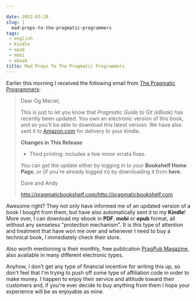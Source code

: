 ```yaml
---

date: 2012-03-28
slug: |
  mad-props-to-the-pragmatic-programmers
tags:
 - english
 - kindle
 - epub
 - mobi
 - ebook
title: Mad Props To The Pragmatic Programmers
---
```


Earlier this morning I received the following email from [The Pragmatic Programmers](http://pragprog.com/):

> Dear Og Maciel,
>
> This is just to let you know that *Pragmatic Guide to Git (eBook)* has
> recently been updated. You own an electronic version of this book, and
> so you'll be able to download this latest version. We have also sent
> it to [Amazon.com](http://Amazon.com/) for delivery to your kindle.
>
> **Changes in This Release**
>
> -   Third printing: includes a few minor errata fixes.
>
> You can get the update either by logging in to your **Bookshelf Home
> Page**, or (if you're already logged in) by downloading it from
> **here**.
>
> Dave and Andy
>
> <http://pragmaticbookshelf.com/><http://pragmaticbookshelf.com>

Awesome right? They not only have informed me of an updated version of a
book I bought from them, but have also automatically sent it to my
**Kindle**! More over, I can download my ebook in **PDF**, **mobi** or
**epub** format, all without any senseless "protection mechanism". It is
this type of attention and treatment that have won me over and whenever
I need to buy a technical book, I immediately check their store.

Also worth mentioning is their monthly, free publication [PragPub Magazine](http://pragprog.com/magazines), also available in many
different electronic types.

Anyhow, I don't get any type of financial incentive for writing this up,
so don't feel that I'm trying to push off some type of affiliation code
in order to make money. I happen to enjoy their service and attitude
toward their customers and, if you're ever decide to buy anything from
them I hope your experience will be as enjoyable as mine.
